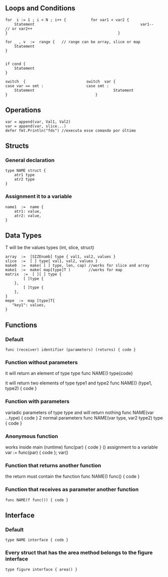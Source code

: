 ## Loops and Conditions

    for  i := 1 ; i < N ; i++ {           for var1 < var2 {
        Statement                                               var1--   // or var2++
    }                                                 }

    for _ , v  :=  range {   // range can be array, slice or map
        Statement  
    }


    if cond {
        Statement
    }

    switch  {                           switch  var {
    case var == smt :                   case smt : 
        Statement                                   Statement
    }                                       }

        

## Operations

    var = append(var, Val1, Val2)
    var = append(var, slice...)
    defer fmt.Println("fds") //executa esse comando por último


## Structs

### General declaration
    type NAME struct { 
        atr1 type
        atr2 type
    }

### Assignment it to a variable
    name1  :=  name {
        atr1: value,
        atr2: value,
    }


## Data Types
T will be the values types (int, slice, struct)

    array  :=  [SIZEnumb] type { val1, val2, values }
    slice  :=  [ ] type{ val1, val2, values }
    make0  :=  make( [ ] type, len, cap) //works for slice and array
    make1  :=  make( map[type]T )        //works for map
    matrix  :=  [ ][ ] type {
            [ ]type {
        },
            [ ]type {
        },
    }
    mepe  :=  map [type]T{          
       "key1": values,
    }


## Functions

### Default
    func (receiver) identifier (parameters) (returns) { code }

### Function without parameters 
it will return an element of type type
    func NAME() type{code}

it will return two elements of type type1 and type2
    func NAME() (type1, type2) { code }

### Function with parameters
variadic parameters of type type and will return nothing
    func NAME(var ...type) { code }
2 normal parameters
    func NAME(var type, var2 type2) type { code }

### Anonymous function
works inside main (runtime)
    func(par) { code } ()
assignment to a variable
    var := func(par) { code }; var()

### Function that returns another function
the return must contain the function
    func NAME() func() { code }

### Function that receives as parameter another function
    func NAME(f func()) { code }

## Interface
### Default
    type NAME interface { code }
### Every struct that has the area method belongs to the figure interface
    type figure interface { area() }
